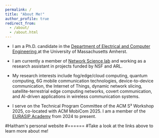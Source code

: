 ```yaml
---
permalink: /
title: "About Me!"
author_profile: true
redirect_from: 
  - /about/
  - /about.html
---
```


- I am a Ph.D. candidate in the [Department of Electrical and Computer Engineering
](https://www.umass.edu/engineering/electrical-and-computer-engineering) at the University of Massachusetts Amherst.

- I am currently a member of [Network Science lab](https://websites.umass.edu/blorenzo/research/) and working as a research assistant in projects funded by NSF and ARL.

- My research interests include fog/edge/cloud computing, quantum computing, 6G mobile communication technologies, device-to-device communication, the Internet of Things, dynamic network slicing, satellite-terrestrial edge computing networks, covert communication, and AI-driven applications in wireless communication systems.

- I serve on the Technical Program Committee of the ACM S³ Workshop 2025, co-located with ACM MobiCom 2025. I am a member of the [EURASIP Academy](https://academy.eurasip.org/academy-members) from 2024 to present.



#Haitham's personal website
#======
#Take a look at the links above to learn more about me!
